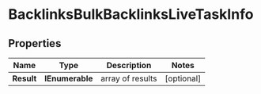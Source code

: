 # BacklinksBulkBacklinksLiveTaskInfo


## Properties

| Name | Type | Description | Notes |
|------------ | ------------- | ------------- | -------------|
**Result** | **IEnumerable<BacklinksBulkBacklinksLiveResultInfo>** | array of results |[optional]|